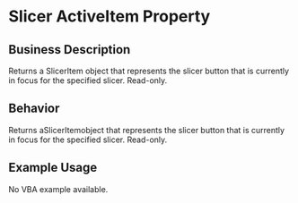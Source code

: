 # Slicer ActiveItem Property

## Business Description
Returns a SlicerItem object that represents the slicer button that is currently in focus for the specified slicer. Read-only.

## Behavior
Returns aSlicerItemobject that represents the slicer button that is currently in focus for the specified slicer. Read-only.

## Example Usage
No VBA example available.